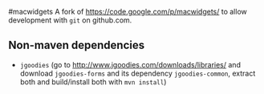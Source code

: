 #macwidgets 
A fork of https://code.google.com/p/macwidgets/ to allow development with `git` on github.com.

## Non-maven dependencies

  * `jgoodies` (go to http://www.jgoodies.com/downloads/libraries/ and download `jgoodies-forms` and its dependency `jgoodies-common`, extract both and build/install both with `mvn install`)
